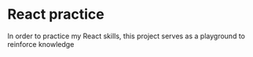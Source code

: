 # React practice

In order to practice my React skills, this project serves as a playground to reinforce knowledge

